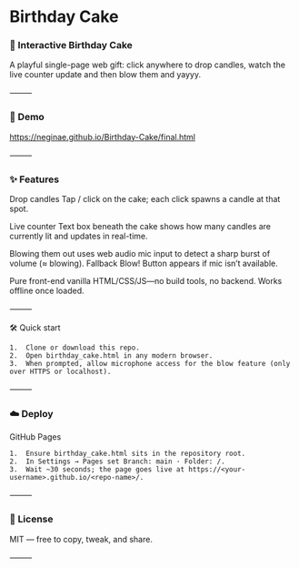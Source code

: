 # Birthday Cake

### 🎂 Interactive Birthday Cake

A playful single-page web gift: click anywhere to drop candles, watch the live counter update and then blow them and yayyy.

⸻

### 🚀 Demo

https://neginae.github.io/Birthday-Cake/final.html

⸻

### ✨ Features

Drop candles Tap / click on the cake; each click spawns a candle at that spot.

Live counter Text box beneath the cake shows how many candles are currently lit and updates in real-time.

Blowing them out uses web audio mic input to detect a sharp burst of volume (≈ blowing). Fallback Blow! Button appears if mic isn’t available.

Pure front-end vanilla HTML/CSS/JS—no build tools, no backend. Works offline once loaded.


⸻

🛠 Quick start

	1.	Clone or download this repo.
	2.	Open birthday_cake.html in any modern browser.
	3.	When prompted, allow microphone access for the blow feature (only over HTTPS or localhost).

⸻

### ☁️ Deploy

GitHub Pages

	1.	Ensure birthday_cake.html sits in the repository root.
	2.	In Settings → Pages set Branch: main · Folder: /.
	3.	Wait ~30 seconds; the page goes live at https://<your-username>.github.io/<repo-name>/.

⸻

### 📜 License

MIT — free to copy, tweak, and share.

⸻
